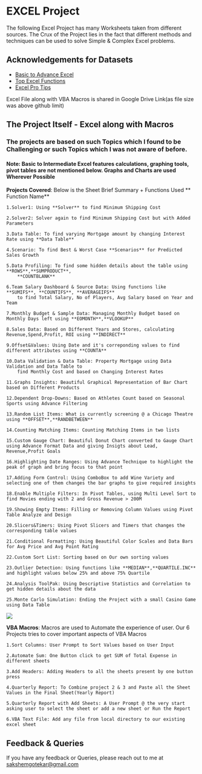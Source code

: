 
# EXCEL Project

The following Excel Project has many Worksheets taken from different sources. 
The Crux of the Project lies in the fact that different methods and techniques can be used to solve Simple & Complex Excel problems.



## Acknowledgements for Datasets

 - [Basic to Advance Excel](https://www.udemy.com/course/microsoft-excel-2013-from-beginner-to-advanced-and-beyond/)
 - [Top Excel Functions](https://www.udemy.com/course/excel-for-analysts/)
 - [Excel Pro Tips](https://www.udemy.com/course/microsoft-excel-pro-tips-for-power-users/)

 
Excel File along with VBA Macros is shared in Google Drive Link(as file size was above github limit)



## The Project Itself - Excel along with Macros

### The projects are based on such Topics which I found to be Challenging or such Topics which I was not aware of before.
#### Note: Basic to Intermediate Excel features calculations, graphing tools, pivot tables are not mentioned below. Graphs and Charts are used Wherever Possible

**Projects Covered**: Below is the Sheet Brief Summary + Functions Used ** Function Name**

    1.Solver1: Using **Solver** to find Minimum Shipping Cost

    2.Solver2: Solver again to find Minimum Shipping Cost but with Added Parameters

    3.Data Table: To find varying Mortgage amount by changing Interest Rate using **Data Table**

    4.Scenario: To find Best & Worst Case **Scenarios** for Predicted Sales Growth

    5.Data Profiling: To find some hidden details about the table using **ROWS**,**SUMPRODUCT**,
        **COUNTBLANK**

    6.Team Salary Dashboard & Source Data: Using functions like **SUMIFS**, **COUNTIFS**, **AVERAGEIFS** 
        to find Total Salary, No of Players, Avg Salary based on Year and Team
    
    7.Monthly Budget & Sample Data: Managing Monthly Budget based on Monthly Days left using **EOMONTH**,**VLOOKUP**

    8.Sales Data: Based on Different Years and Stores, calculating Revenue,Spend,Profit, ROI using **INDIRECT**

    9.Offset&Values: Using Date and it's correponding values to find different attributes using **COUNTA**

    10.Data Validation & Data Table: Property Mortgage using Data Validation and Data Table to 
        find Monthly Cost and based on Changing Interest Rates
        
    11.Graphs Insights: Beautiful Graphical Representation of Bar Chart based on Different Products

    12.Dependent Drop-Downs: Based on Athletes Count based on Seasonal Sports using Advance Filtering

    13.Random List Items: What is currently screening @ a Chicago Theatre using **OFFSET**,**RANDBETWEEN**

    14.Counting Matching Items: Counting Matching Items in two lists

    15.Custom Gauge Chart: Beautiful Donut Chart converted to Gauge Chart using Advance Format Data and giving Insigts about Lead, Revenue,Profit Goals

    16.Highlighting Date Ranges: Using Advance Technique to highlight the peak of graph and bring focus to that point

    17.Adding Form Control: Using ComboBox to add Wine Variety and selecting one of them changes the bar graphs to give required insights

    18.Enable Multiple Filters: In Pivot Tables, using Multi Level Sort to find Movies ending with 2 and Gross Revenue > 200M

    19.Showing Empty Items: Filling or Removing Column Values using Pivot Table Analyze and Design

    20.Slicers&Timers: Using Pivot Slicers and Timers that changes the corresponding table values

    21.Conditional Formatting: Using Beautiful Color Scales and Data Bars for Avg Price and Avg Point Rating

    22.Custom Sort List: Sorting based on Our own sorting values

    23.Outlier Detection: Using functions like **MEDIAN**,**QUARTILE.INC** and highlight values below 25% and above 75% Quartile

    24.Analysis ToolPak: Using Descriptive Statistics and Correlation to get hidden details about the data

    25.Monte Carlo Simulation: Ending the Project with a small Casino Game using Data Table


![]([https://bulldogjob.com/news/449-how-to-write-a-good-readme-for-your-github-project](https://github.com/saks0106/Data_Analyst_Projects/blob/master/Excel%20Project/Capture.PNG))

    


**VBA Macros**: Macros are used to Automate the experience of user. Our 6 Projects tries to cover important aspects of VBA Macros

    1.Sort Columns: User Prompt to Sort Values based on User Input
    
    2.Automate Sum: One Button click to get SUM of Total Expense in different sheets

    3.Add Headers: Adding Headers to all the sheets present by one button press

    4.Quarterly Report: To Combine project 2 & 3 and Paste all the Sheet Values in the Final Sheet(Yearly Report)

    5.Quarterly Report with Add Sheets: A User Prompt @ the very start asking user to select the sheet or add a new sheet or Run the Report

    6.VBA Text File: Add any file from local directory to our existing excel sheet

    

## Feedback & Queries

If you have any feedback or Queries, please reach out to me at sakshemgotekar@gmail.com

